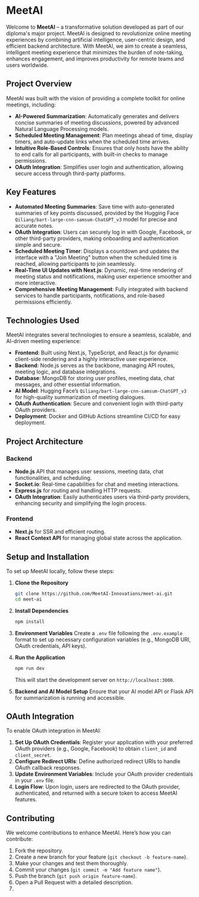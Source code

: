 
# MeetAI

Welcome to **MeetAI** – a transformative solution developed as part of our diploma's major project. MeetAI is designed to revolutionize online meeting experiences by combining artificial intelligence, user-centric design, and efficient backend architecture. With MeetAI, we aim to create a seamless, intelligent meeting experience that minimizes the burden of note-taking, enhances engagement, and improves productivity for remote teams and users worldwide.

## Project Overview

MeetAI was built with the vision of providing a complete toolkit for online meetings, including:

- **AI-Powered Summarization**: Automatically generates and delivers concise summaries of meeting discussions, powered by advanced Natural Language Processing models.
- **Scheduled Meeting Management**: Plan meetings ahead of time, display timers, and auto-update links when the scheduled time arrives.
- **Intuitive Role-Based Controls**: Ensures that only hosts have the ability to end calls for all participants, with built-in checks to manage permissions.
- **OAuth Integration**: Simplifies user login and authentication, allowing secure access through third-party platforms.

## Key Features

- **Automated Meeting Summaries**: Save time with auto-generated summaries of key points discussed, provided by the Hugging Face `Qiliang/bart-large-cnn-samsum-ChatGPT_v3` model for precise and accurate notes.
- **OAuth Integration**: Users can securely log in with Google, Facebook, or other third-party providers, making onboarding and authentication simple and secure.
- **Scheduled Meeting Timer**: Displays a countdown and updates the interface with a "Join Meeting" button when the scheduled time is reached, allowing participants to join seamlessly.
- **Real-Time UI Updates with Next.js**: Dynamic, real-time rendering of meeting status and notifications, making user experience smoother and more interactive.
- **Comprehensive Meeting Management**: Fully integrated with backend services to handle participants, notifications, and role-based permissions efficiently.

## Technologies Used

MeetAI integrates several technologies to ensure a seamless, scalable, and AI-driven meeting experience:

- **Frontend**: Built using Next.js, TypeScript, and React.js for dynamic client-side rendering and a highly interactive user experience.
- **Backend**: Node.js serves as the backbone, managing API routes, meeting logic, and database integrations.
- **Database**: MongoDB for storing user profiles, meeting data, chat messages, and other essential information.
- **AI Model**: Hugging Face’s `Qiliang/bart-large-cnn-samsum-ChatGPT_v3` for high-quality summarization of meeting dialogues.
- **OAuth Authentication**: Secure and convenient login with third-party OAuth providers.
- **Deployment**: Docker and GitHub Actions streamline CI/CD for easy deployment.

## Project Architecture

### Backend

- **Node.js** API that manages user sessions, meeting data, chat functionalities, and scheduling.
- **Socket.io**: Real-time capabilities for chat and meeting interactions.
- **Express.js** for routing and handling HTTP requests.
- **OAuth Integration**: Easily authenticates users via third-party providers, enhancing security and simplifying the login process.
  
### Frontend

- **Next.js** for SSR and efficient routing.
- **React Context API** for managing global state across the application.

## Setup and Installation

To set up MeetAI locally, follow these steps:

1. **Clone the Repository**
   ```bash
   git clone https://github.com/MeetAI-Innovations/meet-ai.git
   cd meet-ai
   ```

2. **Install Dependencies**
   ```bash
   npm install
   ```

3. **Environment Variables**
   Create a `.env` file following the `.env.example` format to set up necessary configuration variables (e.g., MongoDB URI, OAuth credentials, API keys).

4. **Run the Application**
   ```bash
   npm run dev
   ```
   This will start the development server on `http://localhost:3000`.

5. **Backend and AI Model Setup**
   Ensure that your AI model API or Flask API for summarization is running and accessible.

## OAuth Integration

To enable OAuth integration in MeetAI:

1. **Set Up OAuth Credentials**: Register your application with your preferred OAuth providers (e.g., Google, Facebook) to obtain `client_id` and `client_secret`.
2. **Configure Redirect URIs**: Define authorized redirect URIs to handle OAuth callback responses.
3. **Update Environment Variables**: Include your OAuth provider credentials in your `.env` file.
4. **Login Flow**: Upon login, users are redirected to the OAuth provider, authenticated, and returned with a secure token to access MeetAI features.

## Contributing

We welcome contributions to enhance MeetAI. Here’s how you can contribute:

1. Fork the repository.
2. Create a new branch for your feature (`git checkout -b feature-name`).
3. Make your changes and test them thoroughly.
4. Commit your changes (`git commit -m "Add feature name"`).
5. Push the branch (`git push origin feature-name`).
6. Open a Pull Request with a detailed description.
7. 

